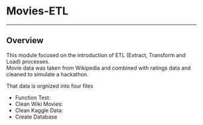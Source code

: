 # Movies-ETL
---
## Overview
This module focused on the introduction of ETL (Extract, Transform and Load) processes.    
Movie data was taken from Wikipedia and combined with ratings data and cleaned to simulate a hackathon.

That data is orgnized into four files
 - Function Test: 
 - Clean Wiki Movies:
 - Clean Kaggle Data:
 - Create Database

